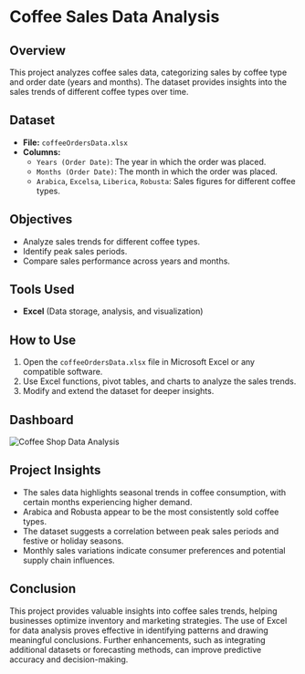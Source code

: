 # Coffee Sales Data Analysis

## Overview
This project analyzes coffee sales data, categorizing sales by coffee type and order date (years and months). The dataset provides insights into the sales trends of different coffee types over time.

## Dataset
- **File:** `coffeeOrdersData.xlsx`
- **Columns:**
  - `Years (Order Date)`: The year in which the order was placed.
  - `Months (Order Date)`: The month in which the order was placed.
  - `Arabica`, `Excelsa`, `Liberica`, `Robusta`: Sales figures for different coffee types.
  
## Objectives
- Analyze sales trends for different coffee types.
- Identify peak sales periods.
- Compare sales performance across years and months.

## Tools Used
- **Excel** (Data storage, analysis, and visualization)

## How to Use
1. Open the `coffeeOrdersData.xlsx` file in Microsoft Excel or any compatible software.
2. Use Excel functions, pivot tables, and charts to analyze the sales trends.
3. Modify and extend the dataset for deeper insights.

## Dashboard
 
 ![Coffee Shop Data Analysis](https://github.com/user-attachments/assets/9ce78d34-97cd-4151-969d-35becf76bff4)

## Project Insights
- The sales data highlights seasonal trends in coffee consumption, with certain months experiencing higher demand.
- Arabica and Robusta appear to be the most consistently sold coffee types.
- The dataset suggests a correlation between peak sales periods and festive or holiday seasons.
- Monthly sales variations indicate consumer preferences and potential supply chain influences.

## Conclusion
This project provides valuable insights into coffee sales trends, helping businesses optimize inventory and marketing strategies. The use of Excel for data analysis proves effective in identifying patterns and drawing meaningful conclusions. Further enhancements, such as integrating additional datasets or forecasting methods, can improve predictive accuracy and decision-making.





